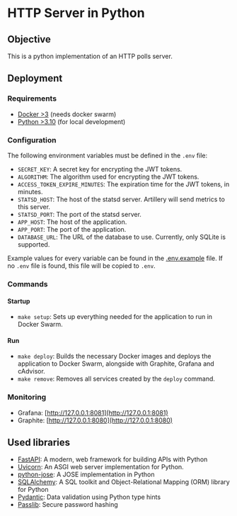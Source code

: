 # HTTP Server in Python

## Objective

This is a python implementation of an HTTP polls server.

## Deployment

### Requirements

- [Docker >3](https://www.docker.com/) (needs docker swarm)
- [Python >3.10](https://www.python.org/) (for local development)

### Configuration

The following environment variables must be defined in the `.env` file:

- `SECRET_KEY`: A secret key for encrypting the JWT tokens.
- `ALGORITHM`: The algorithm used for encrypting the JWT tokens.
- `ACCESS_TOKEN_EXPIRE_MINUTES`: The expiration time for the JWT tokens, in minutes.
- `STATSD_HOST`: The host of the statsd server. Artillery will send metrics to this server.
- `STATSD_PORT`: The port of the statsd server.
- `APP_HOST`: The host of the application.
- `APP_PORT`: The port of the application.
- `DATABASE_URL`: The URL of the database to use. Currently, only SQLite is supported.

Example values for every variable can be found in the [.env.example](.env.example) file. If no `.env` file is found, this file will be copied to `.env`.

### Commands

#### Startup

- `make setup`: Sets up everything needed for the application to run in Docker Swarm.

#### Run

- `make deploy`: Builds the necessary Docker images and deploys the application to Docker Swarm, alongside with Graphite, Grafana and cAdvisor.
- `make remove`: Removes all services created by the `deploy` command.

### Monitoring

- Grafana: [http://127.0.0.1:8081](http://127.0.0.1:8081)
- Graphite: [http://127.0.0.1:8080](http://127.0.0.1:8080)

## Used libraries

- [FastAPI](https://fastapi.tiangolo.com/): A modern, web framework for building APIs with Python
- [Uvicorn](https://www.uvicorn.org/): An ASGI web server implementation for Python.
- [python-jose](https://python-jose.readthedocs.io/en/latest/): A JOSE implementation in Python
- [SQLAlchemy](https://www.sqlalchemy.org/): A SQL toolkit and Object-Relational Mapping (ORM) library for Python
- [Pydantic](https://pydantic-docs.helpmanual.io/): Data validation using Python type hints
- [Passlib](https://passlib.readthedocs.io/en/stable/): Secure password hashing